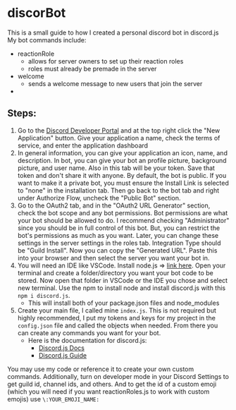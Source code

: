 # discorBot
This is a small guide to how I created a personal discord bot in discord.js
My bot commands include:
* reactionRole
  * allows for server owners to set up their reaction roles
  * roles must already be premade in the server
* welcome
  * sends a welcome message to new users that join the server
* 

## Steps:
1. Go to the [Discord Developer Portal](https://discord.com/developers/applications) and at the top right click the "New Application" button. Give your application a name, check the terms of service, and enter the application dashboard
2. In general information, you can give your application an icon, name, and description. In bot, you can give your bot an profile picture, background picture, and user name. Also in this tab will be your token. Save that token and don't share it with anyone. By default, the bot is public. If you want to make it a private bot, you must ensure the Install Link is selected to "none" in the installation tab. Then go back to the bot tab and right under Authorize Flow, uncheck the "Public Bot" section.
3. Go to the OAuth2 tab, and in the "OAuth2 URL Generator" section, check the bot scope and any bot permissions. Bot permissions are what your bot should be allowed to do. I recommend checking "Administrator" since you should be in full control of this bot. But, you can restrict the bot's permissions as much as you want. Later, you can change these settings in the server settings in the roles tab. Integration Type should be "Guild Install". Now you can copy the "Generated URL". Paste this into your browser and then select the server you want your bot in.
4. You will need an IDE like VSCode. Install node.js => [link here](https://nodejs.org/en/download/package-manager/current). Open your terminal and create a folder/directory you want your bot code to be stored. Now open that folder in VSCode or the IDE you chose and select new terminal. Use the npm to install node and install discord.js with this ```npm i discord.js```.
   * This will install both of your package.json files and node_modules
5. Create your main file, I called mine ```index.js```. This is not required but highly recommended, I put my tokens and keys for my project in the ```config.json``` file and called the objects when needed. From there you can create any commands you want for your bot.
   * Here is the documentation for discord.js:
     * [Discord.js Docs](https://discord.js.org/docs/packages/discord.js/14.16.3)
     * [Discord.js Guide](https://discordjs.guide/#before-you-begin)

You may use my code or reference it to create your own custom commands. Additionally, turn on developer mode in your Discord Settings to get guild id, channel ids, and others. And to get the id of a custom emoji (which you will need if you want reactionRoles.js to work with custom emojis) use ```\:YOUR_EMOJI_NAME:``` 
